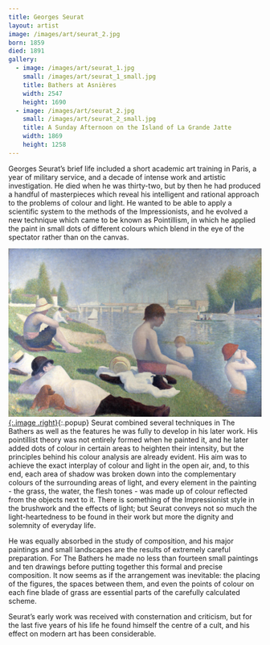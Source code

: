 ```yaml
---
title: Georges Seurat
layout: artist
image: /images/art/seurat_2.jpg
born: 1859
died: 1891
gallery:
  - image: /images/art/seurat_1.jpg
    small: /images/art/seurat_1_small.jpg
    title: Bathers at Asnières
    width: 2547
    height: 1690
  - image: /images/art/seurat_2.jpg
    small: /images/art/seurat_2_small.jpg
    title: A Sunday Afternoon on the Island of La Grande Jatte
    width: 1869
    height: 1258
---
```


Georges Seurat’s brief life included a short academic art training in Paris, a
year of military service, and a decade of intense work and artistic
investigation. He died when he was thirty-two, but by then he had produced a
handful of masterpieces which reveal his intelligent and rational approach to
the problems of colour and light. He wanted to be able to apply a scientific
system to the methods of the Impressionists, and he evolved a new technique
which came to be known as Pointillism, in which he applied the paint in small
dots of different colours which blend in the eye of the spectator rather than
on the canvas.

[![Bathers at Asnières](/images/art/seurat_1.jpg){:.image .right}](/images/art/seurat_1.jpg){:.popup}
Seurat combined several techniques in The Bathers as well as the features he
was fully to develop in his later work. His pointillist theory was not entirely
formed when he painted it, and he later added dots of colour in certain areas
to heighten their intensity, but the principles behind his colour analysis are
already evident.  His aim was to achieve the exact interplay of colour and
light in the open air, and, to this end, each area of shadow was broken down
into the complementary colours of the surrounding areas of light, and every
element in the painting - the grass, the water, the flesh tones - was made up
of colour reflected from the objects next to it.  There is something of the
Impressionist style in the brushwork and the effects of light; but Seurat
conveys not so much the light-heartedness to be found in their work but more
the dignity and solemnity of everyday life.

He was equally absorbed in the study of composition, and his major paintings
and small landscapes are the results of extremely careful preparation. For The
Bathers he made no less than fourteen small paintings and ten drawings before
putting together this formal and precise composition. It now seems as if the
arrangement was inevitable: the placing of the figures, the spaces between
them, and even the points of colour on each fine blade of grass are essential
parts of the carefully calculated scheme.

Seurat’s early work was received with consternation and criticism, but for the
last five years of his life he found himself the centre of a cult, and his
effect on modern art has been considerable.
